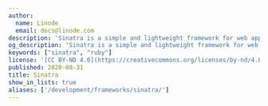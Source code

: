 ```yaml
---
author:
  name: Linode
  email: docs@linode.com
description: 'Sinatra is a simple and lightweight framework for web application development in the Ruby programming language which provides a basic URL-mapping system for developers.'
og_description: 'Sinatra is a simple and lightweight framework for web application development in the Ruby programming language which provides a basic URL-mapping system for developers.'
keywords: ["sinatra", "ruby"]
license: '[CC BY-ND 4.0](https://creativecommons.org/licenses/by-nd/4.0)'
published: 2020-08-31
title: Sinatra
show_in_lists: true
aliases: ['/development/frameworks/sinatra/']
---
```



